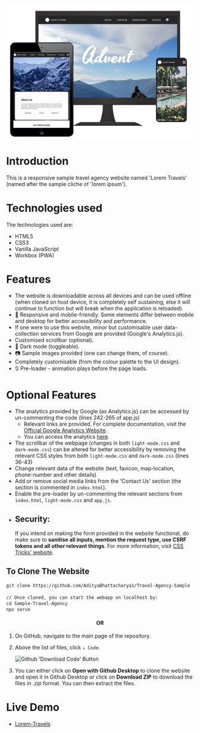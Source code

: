 <p align="center">
<img src="https://github.com/AdityaBhattacharya1/lorem-travels/blob/vanilla-js-ver/Images/Lorem-Travels-Demo.png" alt="Lorem Travels website demo" align="centre" />
</p>

# Introduction

This is a responsive sample travel agency website named 'Lorem Travels' (named after the sample cliche of 'lorem ipsum').

# Technologies used

The technologies used are:

-   HTML5
-   CSS3
-   Vanilla JavaScript
-   Workbox (PWA)

# Features

-   The website is downloadable across all devices and can be used offline (when cloned on host device, it is completely self sustaining, else it will continue to function but will break when the application is reloaded).
-   📱 Responsive and mobile-friendly. Some elements differ between mobile and desktop for better accessibility and performance.
-   If one were to use this website, minor but customisable user data-collection services from Google are provided (Google's Analytics.js).
-   Customised scrollbar (optional).
-   🌙 Dark mode (toggleable).
-   📷 Sample images provided (one can change them, of course).
-   Completely customisable (from the colour palette to the UI design).
-   🔃 Pre-loader - animation plays before the page loads.

# Optional Features

-   The analytics provided by Google (as Analytics.js) can be accessed by un-commenting the code (lines 242-265 of app.js)
    -   Relevant links are provided. For complete documentation, visit the [Official Google Analytics Website](https://ga-dev-tools.appspot.com/).
    -   You can access the analytics [here](https://ga-dev-tools.appspot.com/account-explorer/).
-   The scrollbar of the webpage (changes in both `light-mode.css` and `dark-mode.css`) can be altered for better accessibility by removing the relevant CSS styles from both `light-mode.css` and `dark-mode.css` (lines 36-43)
-   Change relevant data of the website (text, favicon, map-location, phone-number and other details)
-   Add or remove social media links from the 'Contact Us' section (the section is commented in `index.html`).
-   Enable the pre-loader by un-commenting the relevant sections from `index.html`, `light-mode.css` and `app.js`.
-   ## Security:
    If you intend on making the form provided in the website functional, do make sure to **sanitise all inputs, mention the request type, use CSRF tokens and all other relevant things**. For more information, visit [CSS Tricks' website](https://css-tricks.com/serious-form-security/).

## To Clone The Website

```
git clone https://github.com/AdityaBhattacharya1/Travel-Agency-Sample

// Once cloned, you can start the webapp on localhost by:
cd Sample-Travel-Agency
npx serve

```

<h4 align="center">OR</h4>

1. On GitHub, navigate to the main page of the repository.
2. Above the list of files, click `↓ Code`.

    ![Github 'Download Code' Button](https://docs.github.com/assets/images/help/repository/code-button.png)

3. You can either click on **Open with Github Desktop** to clone the website and open it in Github Desktop _or_ click on **Download ZIP** to download the files in _.zip_ format. You can then extract the files.

# Live Demo

-   [Lorem-Travels](https://lorem-travels.netlify.app/)
